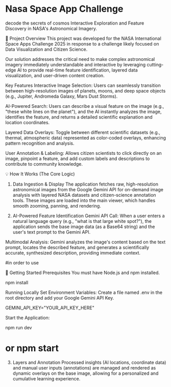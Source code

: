 # Nasa Space App Challenge

decode the secrets of cosmos Interactive Exploration and Feature Discovery in NASA's Astronomical Imagery.

🚀 Project Overview
This project was developed for the NASA International Space Apps Challenge 2025 in response to a challenge likely focused on Data Visualization and Citizen Science.

Our solution addresses the critical need to make complex astronomical imagery immediately understandable and interactive by leveraging cutting-edge AI to provide real-time feature identification, layered data visualization, and user-driven content creation.

Key Features
Interactive Image Selection: Users can seamlessly transition between high-resolution images of planets, moons, and deep space objects (e.g., Jupiter, Andromeda Galaxy, Mars Dust Storms).

AI-Powered Search: Users can describe a visual feature on the image (e.g., "these white lines on the planet"), and the AI instantly analyzes the image, identifies the feature, and returns a detailed scientific explanation and location coordinates.

Layered Data Overlays: Toggle between different scientific datasets (e.g., thermal, atmospheric data) represented as color-coded overlays, enhancing pattern recognition and analysis.

User Annotation & Labeling: Allows citizen scientists to click directly on an image, pinpoint a feature, and add custom labels and descriptions to contribute to community knowledge.


💡 How It Works (The Core Logic)
1. Data Ingestion & Display
The application fetches raw, high-resolution astronomical images from the Google Gemini API for on-demand image analysis with layered NASA datasets and citizen-science annotation tools. These images are loaded into the main viewer, which handles smooth zooming, panning, and rendering.

2. AI-Powered Feature Identification 
Gemini API Call: When a user enters a natural language query (e.g., "what is that large white spot?"), the application sends the base image data (as a Base64 string) and the user's text prompt to the Gemini API.

Multimodal Analysis: Gemini analyzes the image's content based on the text prompt, locates the described feature, and generates a scientifically accurate, synthesized description, providing immediate context.

#in order to use

🏁 Getting Started
Prerequisites
You must have Node.js and npm installed.

npm install

Running Locally
Set Environment Variables:
Create a file named .env in the root directory and add your Google Gemini API Key.

GEMINI_API_KEY="YOUR_API_KEY_HERE"

Start the Application:

npm run dev
# or npm start


3. Layers and Annotation
Processed insights (AI locations, coordinate data) and manual user inputs (annotations) are managed and rendered as dynamic overlays on the base image, allowing for a personalized and cumulative learning experience.
